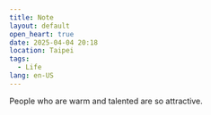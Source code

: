 ```yaml
---
title: Note
layout: default
open_heart: true
date: 2025-04-04 20:18
location: Taipei
tags: 
  - Life
lang: en-US
---
```


People who are warm and talented are so attractive. 
